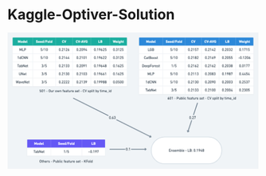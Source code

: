 # Kaggle-Optiver-Solution

![](https://github.com/0xleowang/Kaggle-Optiver-Solution/blob/main/Optiver-models.png)
